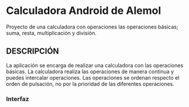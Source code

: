# Calculadora Android de Alemol
Proyecto de una calculadora con operaciones las operaciones básicas; suma, resta, multiplicación y división.


## DESCRIPCIÓN ## 
La aplicación se encarga de realizar una calculadora con las operaciones básicas. La calculadora realiza las operaciones de manera continua y puedes intercalar operaciones. Las operaciones se ordenan respecto el orden de pulsación, no por la prioridad de las diferentes operaciones.

### Interfaz ###


 